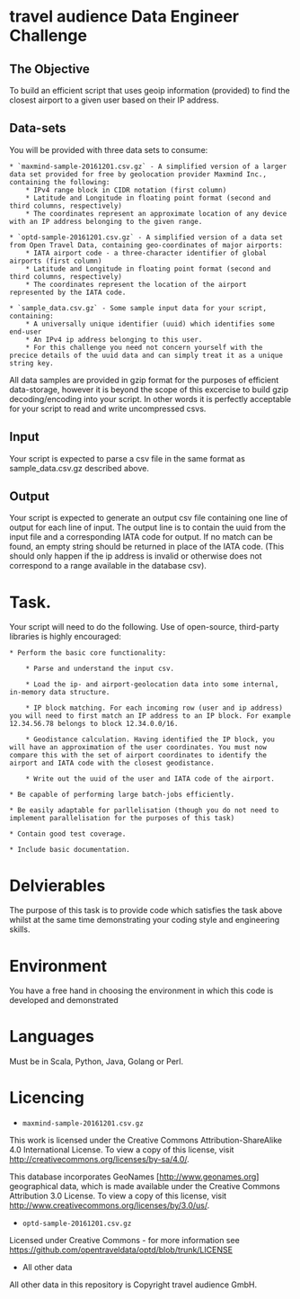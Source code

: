# travel audience Data Engineer Challenge

## The Objective

To build an efficient script that uses geoip information (provided) to find the
closest airport to a given user based on their IP address.

## Data-sets

You will be provided with three data sets to consume:

    * `maxmind-sample-20161201.csv.gz` - A simplified version of a larger data set provided for free by geolocation provider Maxmind Inc., containing the following:
        * IPv4 range block in CIDR notation (first column)
        * Latitude and Longitude in floating point format (second and third columns, respectively)
        * The coordinates represent an approximate location of any device with an IP address belonging to the given range.

    * `optd-sample-20161201.csv.gz` - A simplified version of a data set from Open Travel Data, containing geo-coordinates of major airports:
        * IATA airport code - a three-character identifier of global airports (first column)
        * Latitude and Longitude in floating point format (second and third columns, respectively)
        * The coordinates represent the location of the airport represented by the IATA code.

    * `sample_data.csv.gz` - Some sample input data for your script, containing:
        * A universally unique identifier (uuid) which identifies some end-user
        * An IPv4 ip address belonging to this user. 
        * For this challenge you need not concern yourself with the precice details of the uuid data and can simply treat it as a unique string key.

All data samples are provided in gzip format for the purposes of efficient data-storage, however it is beyond the scope of this excercise to build gzip decoding/encoding into your script. In other words it is perfectly acceptable for your script to read and write uncompressed csvs.

## Input

Your script is expected to parse a csv file in the same format as sample_data.csv.gz described above.

## Output

Your script is expected to generate an output csv file containing one line of output for each line of input. The output line is to contain the uuid from the input file and a corresponding IATA code for output. If no match can be found, an empty string should be returned in place of the IATA code. (This should only happen if the ip address is invalid or otherwise does not correspond to a range available in the database csv).

# Task.

Your script will need to do the following. Use of open-source, third-party libraries is highly encouraged:

    * Perform the basic core functionality:

        * Parse and understand the input csv.

        * Load the ip- and airport-geolocation data into some internal, in-memory data structure.

        * IP block matching. For each incoming row (user and ip address) you will need to first match an IP address to an IP block. For example 12.34.56.78 belongs to block 12.34.0.0/16. 

        * Geodistance calculation. Having identified the IP block, you will have an approximation of the user coordinates. You must now compare this with the set of airport coordinates to identify the airport and IATA code with the closest geodistance.

        * Write out the uuid of the user and IATA code of the airport.

    * Be capable of performing large batch-jobs efficiently.

    * Be easily adaptable for parllelisation (though you do not need to implement parallelisation for the purposes of this task)

    * Contain good test coverage.

    * Include basic documentation.

# Delvierables 

The purpose of this task is to provide code which satisfies the task above whilst at the same time demonstrating your coding style and engineering skills. 

# Environment

You have a free hand in choosing the environment in which this code is developed and demonstrated

# Languages

Must be in Scala, Python, Java, Golang or Perl.

# Licencing 

* `maxmind-sample-20161201.csv.gz`

This work is licensed under the Creative Commons
Attribution-ShareAlike 4.0 International License. To view a copy of
this license, visit http://creativecommons.org/licenses/by-sa/4.0/.

This database incorporates GeoNames [http://www.geonames.org]
geographical data, which is made available under the Creative Commons
Attribution 3.0 License. To view a copy of this license, visit
http://www.creativecommons.org/licenses/by/3.0/us/.

* `optd-sample-20161201.csv.gz`

Licensed under Creative Commons - for more information see 
https://github.com/opentraveldata/optd/blob/trunk/LICENSE

* All other data

All other data in this repository is Copyright travel audience GmbH. 


